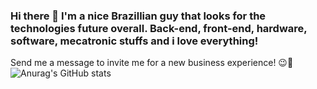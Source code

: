 ### Hi there 👋 I'm a nice Brazillian guy that looks for the technologies future overall. Back-end, front-end, hardware, software, mecatronic stuffs and i love everything!
Send me a message to invite me for a new business experience! 😉🤖
![Anurag's GitHub stats](https://github-readme-stats.vercel.app/api?username=anuraghazra&show_icons=true&theme=radical)

